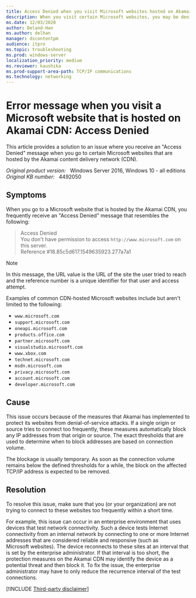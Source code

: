 ```yaml
---
title: Access Denied when you visit Microsoft websites hosted on Akamai CDN
description: When you visit certain Microsoft websites, you may be denied access if you or your organization makes too many connections attempts too quickly. This article provides a solution to this problem.
ms.date: 12/03/2020
author: Deland-Han
ms.author: delhan
manager: dscontentpm
audience: itpro
ms.topic: troubleshooting
ms.prod: windows-server
localization_priority: medium
ms.reviewer: kaushika
ms.prod-support-area-path: TCP/IP communications
ms.technology: networking
---
```

# Error message when you visit a Microsoft website that is hosted on Akamai CDN: Access Denied

This article provides a solution to an issue where you receive an "Access Denied" message when you go to certain Microsoft websites that are hosted by the Akamai content delivery network (CDN).

_Original product version:_ &nbsp; Windows Server 2016, Windows 10 - all editions  
_Original KB number:_ &nbsp; 4492050

## Symptoms

When you go to a Microsoft website that is hosted by the Akamai CDN, you frequently receive an "Access Denied" message that resembles the following:

> Access Denied  
You don't have permission to access `http://www.microsoft.com` on this server.  
Reference #18.85c5d617.1549635923.277a7a1

> [!NOTE]
> In this message, the URL value is the URL of the site the user tried to reach and the reference number is a unique identifier for that user and access attempt.

Examples of common CDN-hosted Microsoft websites include but aren't limited to the following:

- `www.microsoft.com`
- `support.microsoft.com`
- `oneapi.microsoft.com`
- `products.office.com`
- `partner.microsoft.com`
- `visualstudio.microsoft.com`
- `www.xbox.com`
- `technet.microsoft.com`
- `msdn.microsoft.com`
- `privacy.microsoft.com`
- `account.microsoft.com`
- `developer.microsoft.com`

## Cause

This issue occurs because of the measures that Akamai has implemented to protect its websites from denial-of-service attacks. If a single origin or source tries to connect too frequently, these measures automatically block any IP addresses from that origin or source. The exact thresholds that are used to determine when to block addresses are based on connection volume.

The blockage is usually temporary. As soon as the connection volume remains below the defined thresholds for a while, the block on the affected TCP/IP address is expected to be removed.

## Resolution

To resolve this issue, make sure that you (or your organization) are not trying to connect to these websites too frequently within a short time.

For example, this issue can occur in an enterprise environment that uses devices that test network connectivity. Such a device tests Internet connectivity from an internal network by connecting to one or more Internet addresses that are considered reliable and responsive (such as Microsoft websites). The device reconnects to these sites at an interval that is set by the enterprise administrator. If that interval is too short, the protection measures on the Akamai CDN may identify the device as a potential threat and then block it. To fix the issue, the enterprise administrator may have to only reduce the recurrence interval of the test connections.

[!INCLUDE [Third-party disclaimer](../../includes/third-party-disclaimer.md)]
